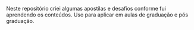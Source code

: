 Neste repositório criei algumas apostilas e desafios conforme fui aprendendo os conteúdos. Uso para aplicar em aulas de graduação e pós graduação.